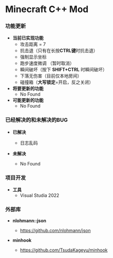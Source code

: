 ﻿# Minecraft  C++ Mod

### **功能更新**

- **当前已实现功能**
  - 攻击距离 = 7
  - 抗击退（只有在长按**CTRL键**时抗击退）
  - 强制显示坐标
  - 跑步速度微调 （暂时取消）
  - 瞬间破坏（按下 **SHIFT+CTRL** 时瞬间破坏）
  - 下落无伤害（目前仅本地房间）
  - 碰撞箱（**大写锁定**=开启，反之关闭）
- **将要更新的功能**
  - No Found
- **可能更新的功能**
  - No Found
  
### **已经解决的和未解决的BUG**
- **已解决**
  - 日志乱码

- **未解决**
  - No Found
  
### **项目开发**
- **工具**
  - Visual Studia 2022

### **外部库**
- **nlohmann::json**
  - https://github.com/nlohmann/json
  
- **minhook**
  - https://github.com/TsudaKageyu/minhook
